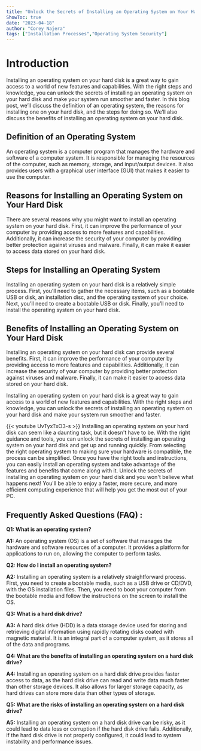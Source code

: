 ```yaml
---
title: "Unlock the Secrets of Installing an Operating System on Your Hard Disk - You Won't Believe What Happens Next!"
ShowToc: true 
date: "2023-04-18"
author: "Corey Najera" 
tags: ["Installation Processes","Operating System Security"]
---
```

# Introduction
Installing an operating system on your hard disk is a great way to gain access to a world of new features and capabilities. With the right steps and knowledge, you can unlock the secrets of installing an operating system on your hard disk and make your system run smoother and faster. In this blog post, we’ll discuss the definition of an operating system, the reasons for installing one on your hard disk, and the steps for doing so. We’ll also discuss the benefits of installing an operating system on your hard disk.

## Definition of an Operating System
An operating system is a computer program that manages the hardware and software of a computer system. It is responsible for managing the resources of the computer, such as memory, storage, and input/output devices. It also provides users with a graphical user interface (GUI) that makes it easier to use the computer.

## Reasons for Installing an Operating System on Your Hard Disk
There are several reasons why you might want to install an operating system on your hard disk. First, it can improve the performance of your computer by providing access to more features and capabilities. Additionally, it can increase the security of your computer by providing better protection against viruses and malware. Finally, it can make it easier to access data stored on your hard disk.

## Steps for Installing an Operating System
Installing an operating system on your hard disk is a relatively simple process. First, you’ll need to gather the necessary items, such as a bootable USB or disk, an installation disc, and the operating system of your choice. Next, you’ll need to create a bootable USB or disk. Finally, you’ll need to install the operating system on your hard disk.

## Benefits of Installing an Operating System on Your Hard Disk
Installing an operating system on your hard disk can provide several benefits. First, it can improve the performance of your computer by providing access to more features and capabilities. Additionally, it can increase the security of your computer by providing better protection against viruses and malware. Finally, it can make it easier to access data stored on your hard disk.

Installing an operating system on your hard disk is a great way to gain access to a world of new features and capabilities. With the right steps and knowledge, you can unlock the secrets of installing an operating system on your hard disk and make your system run smoother and faster.

{{< youtube UvTyxTxO3-s >}} 
Installing an operating system on your hard disk can seem like a daunting task, but it doesn't have to be. With the right guidance and tools, you can unlock the secrets of installing an operating system on your hard disk and get up and running quickly. From selecting the right operating system to making sure your hardware is compatible, the process can be simplified. Once you have the right tools and instructions, you can easily install an operating system and take advantage of the features and benefits that come along with it. Unlock the secrets of installing an operating system on your hard disk and you won't believe what happens next! You'll be able to enjoy a faster, more secure, and more efficient computing experience that will help you get the most out of your PC.

## Frequently Asked Questions (FAQ) :
**Q1: What is an operating system?**

**A1:** An operating system (OS) is a set of software that manages the hardware and software resources of a computer. It provides a platform for applications to run on, allowing the computer to perform tasks.

**Q2: How do I install an operating system?**

**A2:** Installing an operating system is a relatively straightforward process. First, you need to create a bootable media, such as a USB drive or CD/DVD, with the OS installation files. Then, you need to boot your computer from the bootable media and follow the instructions on the screen to install the OS.

**Q3: What is a hard disk drive?**

**A3:** A hard disk drive (HDD) is a data storage device used for storing and retrieving digital information using rapidly rotating disks coated with magnetic material. It is an integral part of a computer system, as it stores all of the data and programs.

**Q4: What are the benefits of installing an operating system on a hard disk drive?**

**A4:** Installing an operating system on a hard disk drive provides faster access to data, as the hard disk drive can read and write data much faster than other storage devices. It also allows for larger storage capacity, as hard drives can store more data than other types of storage.

**Q5: What are the risks of installing an operating system on a hard disk drive?**

**A5:** Installing an operating system on a hard disk drive can be risky, as it could lead to data loss or corruption if the hard disk drive fails. Additionally, if the hard disk drive is not properly configured, it could lead to system instability and performance issues.





